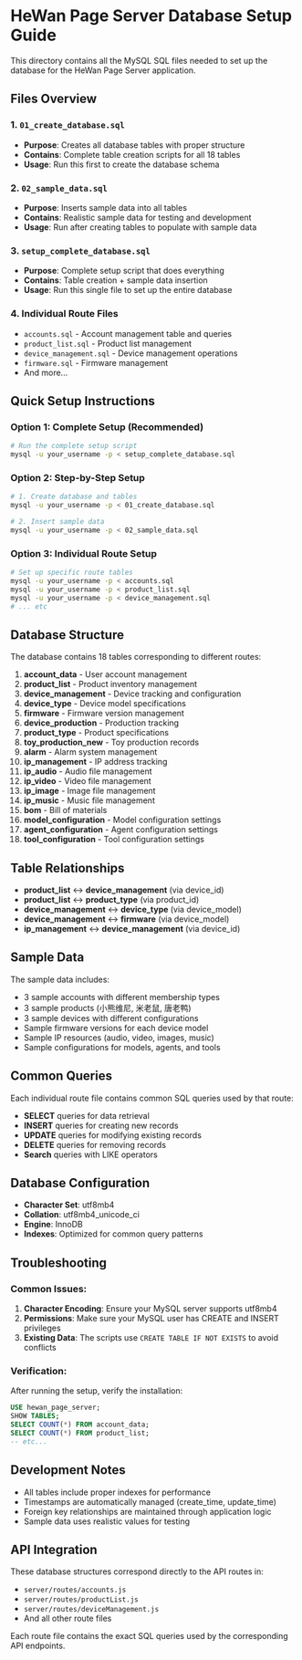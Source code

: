 # HeWan Page Server Database Setup Guide

This directory contains all the MySQL SQL files needed to set up the database for the HeWan Page Server application.

## Files Overview

### 1. `01_create_database.sql`
- **Purpose**: Creates all database tables with proper structure
- **Contains**: Complete table creation scripts for all 18 tables
- **Usage**: Run this first to create the database schema

### 2. `02_sample_data.sql`
- **Purpose**: Inserts sample data into all tables
- **Contains**: Realistic sample data for testing and development
- **Usage**: Run after creating tables to populate with sample data

### 3. `setup_complete_database.sql`
- **Purpose**: Complete setup script that does everything
- **Contains**: Table creation + sample data insertion
- **Usage**: Run this single file to set up the entire database

### 4. Individual Route Files
- `accounts.sql` - Account management table and queries
- `product_list.sql` - Product list management
- `device_management.sql` - Device management operations
- `firmware.sql` - Firmware management
- And more...

## Quick Setup Instructions

### Option 1: Complete Setup (Recommended)
```bash
# Run the complete setup script
mysql -u your_username -p < setup_complete_database.sql
```

### Option 2: Step-by-Step Setup
```bash
# 1. Create database and tables
mysql -u your_username -p < 01_create_database.sql

# 2. Insert sample data
mysql -u your_username -p < 02_sample_data.sql
```

### Option 3: Individual Route Setup
```bash
# Set up specific route tables
mysql -u your_username -p < accounts.sql
mysql -u your_username -p < product_list.sql
mysql -u your_username -p < device_management.sql
# ... etc
```

## Database Structure

The database contains 18 tables corresponding to different routes:

1. **account_data** - User account management
2. **product_list** - Product inventory management
3. **device_management** - Device tracking and configuration
4. **device_type** - Device model specifications
5. **firmware** - Firmware version management
6. **device_production** - Production tracking
7. **product_type** - Product specifications
8. **toy_production_new** - Toy production records
9. **alarm** - Alarm system management
10. **ip_management** - IP address tracking
11. **ip_audio** - Audio file management
12. **ip_video** - Video file management
13. **ip_image** - Image file management
14. **ip_music** - Music file management
15. **bom** - Bill of materials
16. **model_configuration** - Model configuration settings
17. **agent_configuration** - Agent configuration settings
18. **tool_configuration** - Tool configuration settings

## Table Relationships

- **product_list** ↔ **device_management** (via device_id)
- **product_list** ↔ **product_type** (via product_id)
- **device_management** ↔ **device_type** (via device_model)
- **device_management** ↔ **firmware** (via device_model)
- **ip_management** ↔ **device_management** (via device_id)

## Sample Data

The sample data includes:
- 3 sample accounts with different membership types
- 3 sample products (小熊维尼, 米老鼠, 唐老鸭)
- 3 sample devices with different configurations
- Sample firmware versions for each device model
- Sample IP resources (audio, video, images, music)
- Sample configurations for models, agents, and tools

## Common Queries

Each individual route file contains common SQL queries used by that route:

- **SELECT** queries for data retrieval
- **INSERT** queries for creating new records
- **UPDATE** queries for modifying existing records
- **DELETE** queries for removing records
- **Search** queries with LIKE operators

## Database Configuration

- **Character Set**: utf8mb4
- **Collation**: utf8mb4_unicode_ci
- **Engine**: InnoDB
- **Indexes**: Optimized for common query patterns

## Troubleshooting

### Common Issues:

1. **Character Encoding**: Ensure your MySQL server supports utf8mb4
2. **Permissions**: Make sure your MySQL user has CREATE and INSERT privileges
3. **Existing Data**: The scripts use `CREATE TABLE IF NOT EXISTS` to avoid conflicts

### Verification:

After running the setup, verify the installation:
```sql
USE hewan_page_server;
SHOW TABLES;
SELECT COUNT(*) FROM account_data;
SELECT COUNT(*) FROM product_list;
-- etc...
```

## Development Notes

- All tables include proper indexes for performance
- Timestamps are automatically managed (create_time, update_time)
- Foreign key relationships are maintained through application logic
- Sample data uses realistic values for testing

## API Integration

These database structures correspond directly to the API routes in:
- `server/routes/accounts.js`
- `server/routes/productList.js`
- `server/routes/deviceManagement.js`
- And all other route files

Each route file contains the exact SQL queries used by the corresponding API endpoints.
